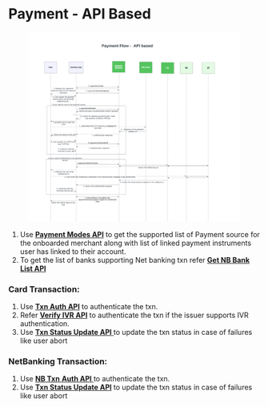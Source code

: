 # Payment - API Based

<figure><img src="../../../../.gitbook/assets/BankEzy Payment Flows-New - Payment Flow -  API based (2).png" alt=""><figcaption></figcaption></figure>

1. Use [**Payment Modes API**](api-specification/payment/version-2/fetch-payment-mode-api.md) to get the supported list of Payment source for the onboarded merchant along with list of linked payment instruments user has linked to their account.
2. To get the list of banks supporting Net banking txn refer [**Get NB Bank List API**](api-specification/payment/version-2/fetch-top-banks-api.md)

### Card Transaction:

1. Use [**Txn Auth API**](api-specification/payment-authentication/version-2/card-authentication/authentication-api.md) to authenticate the txn.
2. Refer [**Verify IVR API**](api-specification/payment/version-2/verify-ivr-api.md) to authenticate the txn if the issuer supports IVR authentication.
3. Use [**Txn Status Update API**](api-specification/payment/version-2/txn-status-update-api.md)[ ](api-specification/payment/version-2/txn-status-update-api.md)to update the txn status in case of failures like user abort&#x20;

### NetBanking Transaction:

1. Use [**NB Txn** **Auth API** ](api-specification/payment-authentication/version-2/net-banking-authentication/initiate-authentication-api.md)to authenticate the txn.
2. Use [**Txn Status Update API**](api-specification/payment/version-2/txn-status-update-api.md) to update the txn status in case of failures like user abort&#x20;
